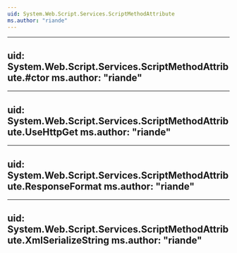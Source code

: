 ```yaml
---
uid: System.Web.Script.Services.ScriptMethodAttribute
ms.author: "riande"
---
```


---
uid: System.Web.Script.Services.ScriptMethodAttribute.#ctor
ms.author: "riande"
---

---
uid: System.Web.Script.Services.ScriptMethodAttribute.UseHttpGet
ms.author: "riande"
---

---
uid: System.Web.Script.Services.ScriptMethodAttribute.ResponseFormat
ms.author: "riande"
---

---
uid: System.Web.Script.Services.ScriptMethodAttribute.XmlSerializeString
ms.author: "riande"
---

